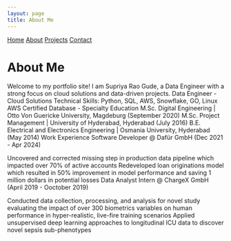 ```yaml
---
layout: page
title: About Me
---
```


<nav>
  <a href="{{ site.baseurl }}/">Home</a>
  <a href="{{ site.baseurl }}/about">About</a>
  <a href="{{ site.baseurl }}/projects">Projects</a>
  <a href="{{ site.baseurl }}/contact">Contact</a>
</nav>

# About Me
Welcome to my portfolio site! I am Supriya Rao Gude, a Data Engineer with a strong focus on cloud solutions and data-driven projects.
Data Engineer - Cloud Solutions
Technical Skills: Python, SQL, AWS, Snowflake, GO, Linux
AWS Certified Database - Specialty
Education
M.Sc. Digital Engineering | Otto Von Guericke University, Magdeburg (September 2020)
M.Sc. Project Management | University of Hyderabad, Hyderabad (July 2016)
B.E. Electrical and Electronics Engineering | Osmania University, Hyderabad (May 2014)
Work Experience
Software Developer @ Dafür GmbH (Dec 2021 - Apr 2024)

Uncovered and corrected missing step in production data pipeline which impacted over 70% of active accounts
Redeveloped loan originations model which resulted in 50% improvement in model performance and saving 1 million dollars in potential losses
Data Analyst Intern @ ChargeX GmbH (April 2019 - Ooctober 2019)

Conducted data collection, processing, and analysis for novel study evaluating the impact of over 300 biometrics variables on human performance in hyper-realistic, live-fire training scenarios
Applied unsupervised deep learning approaches to longitudinal ICU data to discover novel sepsis sub-phenotypes

